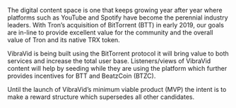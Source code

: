 The digital content space is one that keeps growing year after year where platforms such as YouTube and Spotify have become the perennial industry leaders. With Tron’s acquisition of BitTorrent (BTT) in early 2019, our goals are in-line to provide excellent value for the community and the overall value of Tron and its native TRX token. 

VibraVid is being built using the BitTorrent protocol it will bring value to both services and increase the total user base. Listeners/views of VibraVid content will help by seeding while they are using the platform which further provides incentives for BTT and BeatzCoin (BTZC).

Until the launch of VibraVid’s minimum viable product (MVP) the intent is to make a reward structure which supersedes all other candidates.
